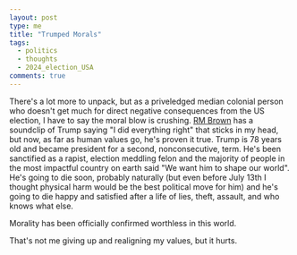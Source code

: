 ```yaml
---
layout: post
type: me
title: "Trumped Morals"
tags: 
  - politics
  - thoughts
  - 2024_election_USA
comments: true
---
```

There's a lot more to unpack, but as a priveledged median colonial person who doesn't get much for direct negative consequences from the US election, I have to say the moral blow is crushing.  [RM Brown](https://www.youtube.com/@rmbrown5736) has a soundclip of Trump saying "I did everything right" that sticks in my head, but now, as far as human values go, he's proven it true.  Trump is 78 years old and became president for a second, nonconsecutive, term.  He's been sanctified as a rapist, election meddling felon and the majority of people in the most impactful country on earth said "We want him to shape our world".  He's going to die soon, probably naturally (but even before July 13th I thought physical harm would be the best political move for him) and he's going to die happy and satisfied after a life of lies, theft, assault, and who knows what else.

Morality has been officially confirmed worthless in this world.

That's not me giving up and realigning my values, but it hurts.
